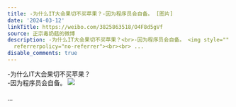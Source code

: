 ```yaml
---
title: -为什么IT大会果切不买苹果？-因为程序员会自备。 [图片]
date: '2024-03-12'
linkTitle: https://weibo.com/3825863518/O4F8d5gVf
source: 正宗毒奶菇的微博
description: -为什么IT大会果切不买苹果？<br>-因为程序员会自备。 <img style="" src="https://tvax4.sinaimg.cn/large/e40a0b5ely1hno7malkehj21hc0u0tiz.jpg"
  referrerpolicy="no-referrer"><br><br> ...
disable_comments: true
---
```

-为什么IT大会果切不买苹果？<br>-因为程序员会自备。 <img style="" src="https://tvax4.sinaimg.cn/large/e40a0b5ely1hno7malkehj21hc0u0tiz.jpg" referrerpolicy="no-referrer"><br><br> ...
